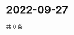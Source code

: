 # 2022-09-27

共 0 条

<!-- BEGIN WEIBO -->
<!-- 最后更新时间 Tue Sep 27 2022 05:01:34 GMT+0800 (China Standard Time) -->

<!-- END WEIBO -->
